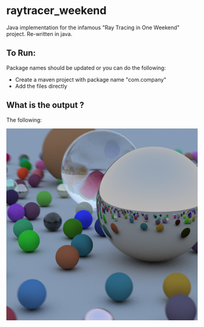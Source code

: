 # raytracer_weekend
Java implementation for the infamous "Ray Tracing in One Weekend" project. Re-written in java.

## To Run:
Package names should be updated or you can do the following:
* Create a maven project with package name "com.company"
* Add the files directly

## What is the output ?
The following:

![The following](out.png)
